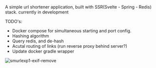 A simple url shortener application, built with SSR(Svelte - Spring - Redis) stack.
currently in development

TODO's: 
- Docker compose for simultaneous starting and port config. 
- Hashing algorithm 
- Query redis, and de-hash
- Acutal routing of links (run reverse proxy behind server?)
- Update docker gradle wrapper



![smurlexp1-exif-remove](https://user-images.githubusercontent.com/56271907/165938864-295c8173-3452-4fa7-95e9-16a966d85870.png)
